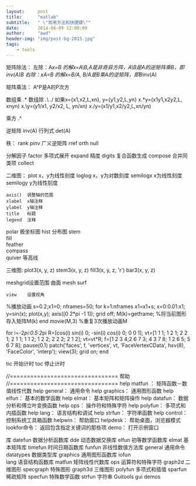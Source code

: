 ```yaml
---
layout:     post
title:      "matlab"
subtitle:   " \"常用方法和快捷键\""
date:       2014-06-09 12:00:00
author:     "awd"
header-img: "img/post-bg-2015.jpg"
tags:
    - tools
---
```

矩阵除法：
左除：A*x=B 的解x=A\B,A是非奇异方阵，A\B是A的逆矩阵乘B，即inv(A)*B
右除：x*A=B 的解x=B/A,               B/A是B乘A的逆矩阵，即B*inv(A)


矩阵乘法：
A^P是A的P次方

数组乘 .*
数组除 .\ ./
如果x={x1,x2,L,xn}, y={y1,y2,L,yn}
x.*y=(x1y1,x2y2,L, xnyn)
x.\y=(y1/x1, y2/x2, L, yn/xn)
x./y=(x1/y1,x2/y2,L,xn/yn)

乘方 .^

逆矩阵 inv(A)
行列式 det(A)

秩： rank
	 pinv	广义逆矩阵
	 rref
	 orth
	 null
	 
分解因子 factor
多项式展开 expand
精度 digits
复合函数生成 compose
合并同类项 collect


二维图：
plot		x，y为线性刻度
loglog		x，y为对数刻度
semilogx	x为线性刻度
semilogy	y为线性刻度

	axis()	调整轴的范围
	xlabel	x轴注释
	ylabel 	y轴注释
	title	标题
	legend	注释

polar		极坐标图
hist		分布图
stem		
fill		
feather		
compass		
quiver		等高线







三维图: 
plot3(x, y, z)
stem3(x, y, z)
fill3(x, y, z, 'r')
bar3(x, y, z)

meshgrid设置范围
曲面
	mesh
	surf
	
	view	设置视角	


%播放动画
s=0.2;x1=0;
nframes=50;
for k=1:nframes
x1=x1+s;
x=0:0.01:x1;
y=sin(x);
plot(x,y);
axis([0 2*pi -1 1]);
grid off;
M(k)=getframe;			%将当前图形存入矩阵M(k)
end
movie(M,3)				%重复3次播放动画M


for i=-2*pi:0.5:2*pi
    R=[cos(i) sin(i) 0; -sin(i) cos(i) 0; 0 0 1];
    vt=[1 1 1; 1 2 1; 2 2 1; 2 1 1; 1 1 2; 1 2 2; 2 2 2; 2 1 2];
    vt=vt*R;
    f=[1 2 3 4;2 6 7 3; 4 3 7 8; 1 2 6 5; 5 6 7 8];
    pause(0.1)
    patch('faces', f, 'vertices', vt, 'FaceVertexCData', hsv(8), 'FaceColor', 'interp');
    view(3);
    grid on;
end





tic	开始计时
toc	停止计时


//================================
帮助
//================================
help matfun ：	矩阵函数－数值线性代数
help general：	通用命令
help graphics：	通用图形函数
help elfun：	基本的数学函数
help elmat：	基本矩阵和矩阵操作
help datafun：	数据分析和傅立叶变换函数
help ops：		操作符和特殊字符
help polyfun：	多项式和内插函数
help lang：		语言结构和调试
help strfun：	字符串函数
help control：	控制系统工具箱函数
helpwin：		帮助窗口
helpdesk：		帮助桌面，浏览器模式
lookfor命令：	返回包含指定关键词的那些项
demo：			打开示例窗口


库
datefun		数据分析函数库
dde			动态数据交换库
elfun		初等数学函数库
elmat		基本矩阵库
timefun		时间日期函数库
funfun		非线性数值方法库
general		通用命令
datatypes	数据类型库
graphics	通用图形函数库
iofun		
lang		语音结构函数库
matfun		矩阵线性代数库
ops			运算符和特殊字符
graph2d		二维图形
specgraph	特殊图形
graph3d		三维图形
polyfun		多项式和插值
sparfun		稀疏矩阵
specfun		特殊数学函数
strfun		字符串
Guitools	gui
demos		
